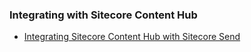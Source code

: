### Integrating with Sitecore Content Hub

- [Integrating Sitecore Content Hub with Sitecore Send](/integrations/send-ch)
